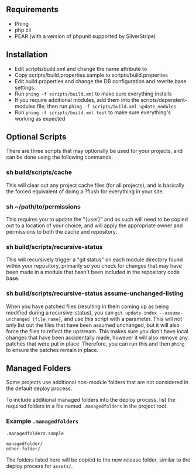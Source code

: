 
Requirements
----------------------

* Phing
* php cli
* PEAR (with a version of phpunit supported by SilverStripe)

Installation
----------------------

* Edit scripts/build.xml and change the <project> name attribute to <projectname>
* Copy scripts/build.properties.sample to scripts/build.properties
* Edit build.properties and change the DB configuration and rewrite.base settings.
* Run `phing -f scripts/build.xml` to make sure everything installs
* If you require additional modules, add them into the scripts/dependent-modules file, then run `phing -f scripts/build.xml update_modules`
* Run `phing -f scripts/build.xml test` to make sure everything's working as expected

Optional Scripts
----------------------

There are three scripts that may optionally be used for your projects, and can be done using the following commands.

### sh build/scripts/cache

This will clear out any project cache files (for all projects), and is basically the forced equivalent of doing a ?flush for everything in your site.

### sh ~/path/to/permissions

This requires you to update the "{user}" and as such will need to be copied out to a location of your choice, and will apply the appropriate owner and permissions to both the cache and repository.

### sh build/scripts/recursive-status

This will recursively trigger a "git status" on each module directory found within your repository, primarily so you check for changes that may have been made in a module that hasn't been included in the repository code base.

### sh build/scripts/recursive-status assume-unchanged-listing

When you have patched files (resulting in them coming up as being modified during a recursive-status), you can `git update-index --assume-unchanged {file_name}`, and use this script with a parameter. This will not only list out the files that have been assumed unchanged, but it will also force the files to reflect the upstream. This makes sure you don't have local changes that have been accidentally made, however it will also remove any patches that were put in place. Therefore, you can run this and then `phing` to ensure the patches remain in place.

Managed Folders
----------------------

Some projects use additional non-module folders that are not considered in the default deploy process.

To include additional managed folders into the deploy process, list the required folders in a file named `.managedfolders` in the project root.

### Example `.managedfolders`

`.managedfolders.sample`
```
managedfolder/
other-folder/
```

The folders listed here will be copied to the new release folder, similar to the deploy process for `assets/`.

